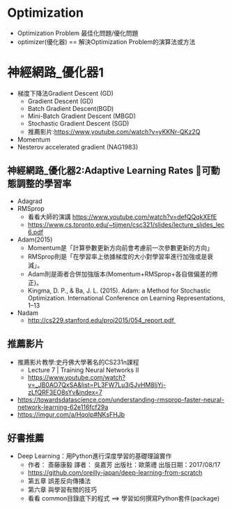 # Optimization
- Optimization Problem  最佳化問題/優化問題
- optimizer(優化器) == 解決Optimization Problem的演算法或方法 

# 神經網路_優化器1
- 梯度下降法Gradient Descent (GD)
  - Gradient Descent (GD)
  - Batch Gradient Descent(BGD)
  - Mini-Batch Gradient Descent (MBGD)
  - Stochastic Gradient Descent (SGD)
  - 推薦影片:https://www.youtube.com/watch?v=yKKNr-QKz2Q
- Momentum
- Nesterov accelerated gradient (NAG1983) 
## 神經網路_優化器2:Adaptive Learning Rates 可動態調整的學習率
- Adagrad
- RMSprop
  - 看看大師的演講 https://www.youtube.com/watch?v=defQQqkXEfE
  - https://www.cs.toronto.edu/~tijmen/csc321/slides/lecture_slides_lec6.pdf
- Adam(2015)
  - Momentum是「計算參數更新方向前會考慮前一次參數更新的方向」
  - RMSprop則是「在學習率上依據梯度的大小對學習率進行加強或是衰減」。
  - Adam則是兩者合併加強版本(Momentum+RMSprop+各自做偏差的修正)。
  - Kingma, D. P., & Ba, J. L. (2015). Adam: a Method for Stochastic Optimization. International Conference on Learning Representations, 1–13
- Nadam
  - http://cs229.stanford.edu/proj2015/054_report.pdf 




## 推薦影片
- 推薦影片教學:史丹佛大學著名的CS231n課程
  - Lecture 7 | Training Neural Networks II
  - https://www.youtube.com/watch?v=_JB0AO7QxSA&list=PL3FW7Lu3i5JvHM8ljYj-zLfQRF3EO8sYv&index=7
- https://towardsdatascience.com/understanding-rmsprop-faster-neural-network-learning-62e116fcf29a
- https://imgur.com/a/Hqolp#NKsFHJb

## 好書推薦
- Deep Learning：用Python進行深度學習的基礎理論實作
  - 作者： 斎藤康毅  譯者： 吳嘉芳 出版社：歐萊禮  出版日期：2017/08/17
  - https://github.com/oreilly-japan/deep-learning-from-scratch
  - 第五章 誤差反向傳播法
  - 第六章 與學習有關的技巧 
  - 看看 common目錄底下的程式 ==> 學習如何撰寫Python套件(package)





